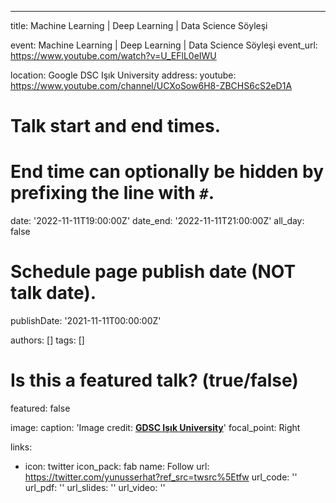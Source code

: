 ---
title: Machine Learning | Deep Learning | Data Science Söyleşi

event: Machine Learning | Deep Learning | Data Science Söyleşi
event_url: https://www.youtube.com/watch?v=U_EFlL0eIWU

location: Google DSC Işık University
address:
  youtube: https://www.youtube.com/channel/UCXoSow6H8-ZBCHS6cS2eD1A



# Talk start and end times.
#   End time can optionally be hidden by prefixing the line with `#`.
date: '2022-11-11T19:00:00Z'
date_end: '2022-11-11T21:00:00Z'
all_day: false

# Schedule page publish date (NOT talk date).
publishDate: '2021-11-11T00:00:00Z'

authors: []
tags: []

# Is this a featured talk? (true/false)
featured: false

image:
  caption: 'Image credit: [**GDSC Işık University**](https://www.linkedin.com/posts/google-dsc-isik-university_googledeveloperstudentclubs-google-gdscturk-activity-6997188367553564672-EwZZ?utm_source=share&utm_medium=member_desktop)'
  focal_point: Right

links:
  - icon: twitter
    icon_pack: fab
    name: Follow
    url: https://twitter.com/yunusserhat?ref_src=twsrc%5Etfw
url_code: ''
url_pdf: ''
url_slides: ''
url_video: ''



